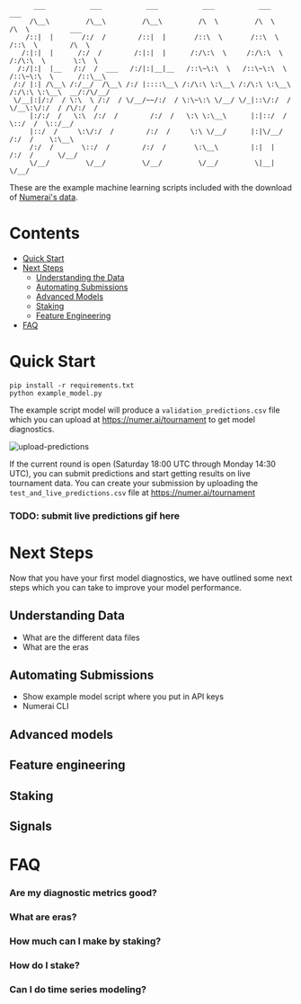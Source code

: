 ```
      ___           ___           ___           ___           ___           ___                 
     /\__\         /\__\         /\__\         /\  \         /\  \         /\  \          ___   
    /::|  |       /:/  /        /::|  |       /::\  \       /::\  \       /::\  \        /\  \  
   /:|:|  |      /:/  /        /:|:|  |      /:/\:\  \     /:/\:\  \     /:/\:\  \       \:\  \ 
  /:/|:|  |__   /:/  /  ___   /:/|:|__|__   /::\~\:\  \   /::\~\:\  \   /::\~\:\  \      /::\__\
 /:/ |:| /\__\ /:/__/  /\__\ /:/ |::::\__\ /:/\:\ \:\__\ /:/\:\ \:\__\ /:/\:\ \:\__\  __/:/\/__/
 \/__|:|/:/  / \:\  \ /:/  / \/__/~~/:/  / \:\~\:\ \/__/ \/_|::\/:/  / \/__\:\/:/  / /\/:/  /   
     |:/:/  /   \:\  /:/  /        /:/  /   \:\ \:\__\      |:|::/  /       \::/  /  \::/__/    
     |::/  /     \:\/:/  /        /:/  /     \:\ \/__/      |:|\/__/        /:/  /    \:\__\    
     /:/  /       \::/  /        /:/  /       \:\__\        |:|  |         /:/  /      \/__/    
     \/__/         \/__/         \/__/         \/__/         \|__|         \/__/                
```

These are the example machine learning scripts included with the download of [Numerai's data](https://numer.ai/learn).

# Contents
* [Quick Start](#quick-start)
* [Next Steps](#next-steps)
  * [Understanding the Data](#understanding-data)
  * [Automating Submissions](#automating-submissions)
  * [Advanced Models](#next-steps)
  * [Staking](#staking)
  * [Feature Engineering](#feature-engineering)
* [FAQ](#faq) 

# Quick Start
```
pip install -r requirements.txt
python example_model.py
```

The example script model will produce a `validation_predictions.csv` file which you can upload at https://numer.ai/tournament
to get model diagnostics.

![upload-predictions](https://github.com/numerai/example-scripts/blob/chris/update-example-scripts/media/upload_predictions.gif)

If the current round is open (Saturday 18:00 UTC through Monday 14:30 UTC), you can submit predictions and start
getting results on live tournament data. You can create your submission by uploading the `test_and_live_predictions.csv`
file at https://numer.ai/tournament

### TODO: submit live predictions gif here

# Next Steps
Now that you have your first model diagnostics, we have outlined some next steps which you can take to improve your 
model performance.
## Understanding Data

* What are the different data files
* What are the eras
## Automating Submissions

* Show example model script where you put in API keys
* Numerai CLI

## Advanced models
## Feature engineering
## Staking
## Signals
# FAQ
### Are my diagnostic metrics good?
### What are eras? 
### How much can I make by staking? 
### How do I stake?
### Can I do time series modeling? 
